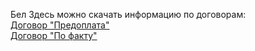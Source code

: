 ﻿Бел Здесь можно скачать информацию по договорам:  
[Договор "Предоплата"](\data\downloads\dog_pred.zip)  
[Договор "По факту"](\data\downloads\dog_fakt.zip)
